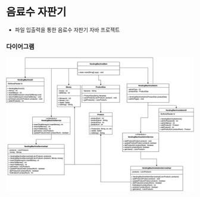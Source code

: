 # 음료수 자판기
- 파일 입출력을 통한 음료수 자판기 자바 프로젝트

### 다이어그램
![다이어그램](https://github.com/jinjaehyuk/TIL/blob/main/vendingMachine/vendingMachine.drawio.png)
